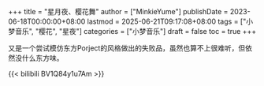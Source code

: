 +++
title = "星月夜、樱花舞"
author = ["MinkieYume"]
publishDate = 2023-06-18T00:00:00+08:00
lastmod = 2025-06-21T09:17:08+08:00
tags = ["小梦音乐", "樱花", "星夜"]
categories = ["小梦音乐"]
draft = false
toc = true
+++

又是一个尝试模仿东方Porject的风格做出的失败品，虽然也算不上很难听，但依然没什么东方味。

{{< bilibili BV1Q84y1u7Am >}}
